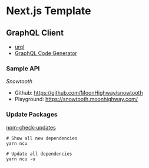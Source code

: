 # Next.js Template

## GraphQL Client

- [urql](https://formidable.com/open-source/urql/)  
- [GraphQL Code Generator](https://www.graphql-code-generator.com/)

### Sample API

*Snowtooth*

- Github: https://github.com/MoonHighway/snowtooth  
- Playground: https://snowtooth.moonhighway.com/

### Update Packages

[npm-check-updates](https://www.npmjs.com/package/npm-check-updates)

```shell
# Show all new dependencies 
yarn ncu

# Update all dependencies
yarn ncu -u
```